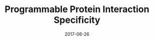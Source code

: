 ---
title: "Programmable Protein Interaction Specificity"
collection: talks
type: "Flash talk"
permalink: /talks/2017-talk-2
venue: "67th Lindau Nobel Laureate Meeting"
date: 2017-06-26
location: "Lindau, Germany"
---
